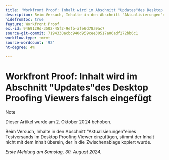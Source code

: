 ```yaml
---
title: 'Workfront Proof: Inhalt wird im Abschnitt "Updates"des Desktop Proofing Viewers falsch eingefügt'
description: Beim Versuch, Inhalte in den Abschnitt "Aktualisierungen"eines Testversands im Desktop Proofing Viewer einzufügen, stimmt der Inhalt nicht mit dem Inhalt überein, der in die Zwischenablage kopiert wurde.
hidefromtoc: true
feature: Workfront Proof
exl-id: 9469129d-3502-45f2-9efb-afe9d78a9ac7
source-git-commit: 7194330acbc940d959cee30517a06adf272bb6c1
workflow-type: tm+mt
source-wordcount: '92'
ht-degree: 4%

---
```


# Workfront Proof: Inhalt wird im Abschnitt &quot;Updates&quot;des Desktop Proofing Viewers falsch eingefügt

>[!NOTE]
>
>Dieser Artikel wurde am 2. Oktober 2024 behoben.

Beim Versuch, Inhalte in den Abschnitt &quot;Aktualisierungen&quot;eines Testversands im Desktop Proofing Viewer einzufügen, stimmt der Inhalt nicht mit dem Inhalt überein, der in die Zwischenablage kopiert wurde.

_Erste Meldung am Samstag, 30. August 2024._
